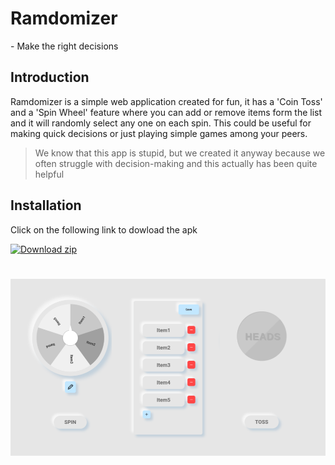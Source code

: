 # Ramdomizer
<span>- Make the right decisions</span>

## Introduction
Ramdomizer is a simple web application created for fun,
it has a 'Coin Toss' and a 'Spin Wheel' feature where you can add or remove items form the list and it will randomly select any one on each spin. This could be useful for making quick decisions or just playing simple games among your peers.

> We know that this app is stupid, but we created it anyway because we often struggle with decision-making and this actually has been quite helpful

## Installation
Click on the following link to dowload the apk <br />

[![Download zip](https://custom-icon-badges.herokuapp.com/badge/-Download-blue?style=for-the-badge&logo=download&logoColor=white "Randomizer.apk")](https://github.com/TheSudoersClub/Randomizer/blob/main/GUI/build/apk/Randomizer.apk?raw=true)

#
![App Design](GUI/assets/images/app_design.png)
